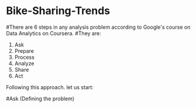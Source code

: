 # Bike-Sharing-Trends

#There are 6 steps in any analysis problem according to Google's course on Data Analytics on Coursera.
#They are:
1. Ask
2. Prepare
3. Process
4. Analyze
5. Share
6. Act

Following this approach. let us start:

#Ask (Defining the problem)
